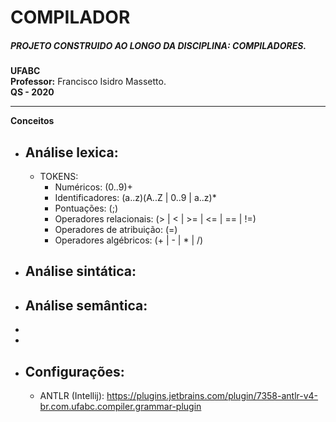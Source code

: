 # COMPILADOR 
##### PROJETO CONSTRUIDO AO LONGO DA DISCIPLINA: COMPILADORES.
**UFABC**\
**Professor:** Francisco Isidro Massetto.\
**QS - 2020**
***
**Conceitos**
- Análise lexica:
    -
    - TOKENS:
        - Numéricos: (0..9)+
        - Identificadores: (a..z)(A..Z | 0..9 | a..z)*
        - Pontuações: (;)
        - Operadores relacionais: (> | < | >= | <= | == | !=)
        - Operadores de atribuição: (=)
        - Operadores algébricos: (+ | - | * | /)     
- Análise sintática:
    -   
- Análise semântica:
    - 
- 
- 
- Configurações:
    - 
    - ANTLR (Intellij): https://plugins.jetbrains.com/plugin/7358-antlr-v4-br.com.ufabc.compiler.grammar-plugin
